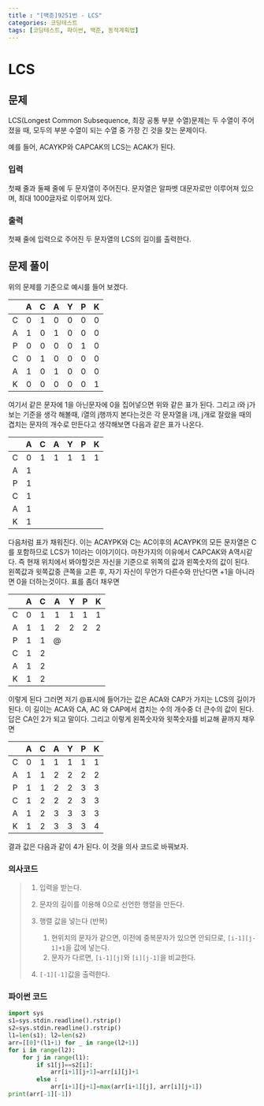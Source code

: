 ```yaml
---
title : "[백준]9251번 - LCS"
categories: 코딩테스트
tags: [코딩테스트, 파이썬, 백준, 동적계획법]
---
```


# LCS

## 문제

LCS(Longest Common Subsequence, 최장 공통 부분 수열)문제는 두 수열이 주어졌을 때, 모두의 부분 수열이 되는 수열 중 가장 긴 것을 찾는 문제이다.

예를 들어, ACAYKP와 CAPCAK의 LCS는 ACAK가 된다.

### 입력

첫째 줄과 둘째 줄에 두 문자열이 주어진다. 문자열은 알파벳 대문자로만 이루어져 있으며, 최대 1000글자로 이루어져 있다.

### 출력

첫째 줄에 입력으로 주어진 두 문자열의 LCS의 길이를 출력한다.



## 문제 풀이

위의 문제를 기준으로 예시를 들어 보겠다.

|      |  A   |  C   |  A   |  Y   |  P   |  K   |
| :--: | :--: | :--: | :--: | :--: | :--: | :--: |
|  C   |  0   |  1   |  0   |  0   |  0   |  0   |
|  A   |  1   |  0   |  1   |  0   |  0   |  0   |
|  P   |  0   |  0   |  0   |  0   |  1   |  0   |
|  C   |  0   |  1   |  0   |  0   |  0   |  0   |
|  A   |  1   |  0   |  1   |  0   |  0   |  0   |
|  K   |  0   |  0   |  0   |  0   |  0   |  1   |

여기서 같은 문자에 1을 아닌문자에 0을 집어넣으면 위와 같은 표가 된다. 그리고 i와 j가 보는 기준을 생각 해볼때, i열의 j행까지 본다는것은 각 문자열을 i개, j개로 잘랐을 때의 겹치는 문자의 개수로 만든다고 생각해보면 다음과 같은 표가 나온다.

|      |  A   |  C   |  A   |  Y   |  P   |  K   |
| :--: | :--: | :--: | :--: | :--: | :--: | :--: |
|  C   |  0   |  1   |  1   |  1   |  1   |  1   |
|  A   |  1   |      |      |      |      |      |
|  P   |  1   |      |      |      |      |      |
|  C   |  1   |      |      |      |      |      |
|  A   |  1   |      |      |      |      |      |
|  K   |  1   |      |      |      |      |      |

다음처럼 표가 채워진다.  이는 ACAYPK와 C는 AC이후의 ACAYPK의 모든 문자열은 C를 포함하므로 LCS가 1이라는 이야기이다. 마찬가지의 이유에서 CAPCAK와 A역시같다. 즉 현재 위치에서 봐야할것은 자신을 기준으로 위쪽의 값과 왼쪽숫자의 값이 된다. 왼쪽값과 윗쪽값중 큰쪽을 고른 후, 자기 자신이 무언가 다른수와 만난다면 +1을 아니라면 0을 더하는것이다. 표를 좀더 채우면

|      |  A   |  C   |  A   |  Y   |  P   |  K   |
| :--: | :--: | :--: | :--: | :--: | :--: | :--: |
|  C   |  0   |  1   |  1   |  1   |  1   |  1   |
|  A   |  1   |  1   |  2   |  2   |  2   |  2   |
|  P   |  1   |  1   |  @   |      |      |      |
|  C   |  1   |  2   |      |      |      |      |
|  A   |  1   |  2   |      |      |      |      |
|  K   |  1   |  2   |      |      |      |      |

이렇게 된다 그러면 저기 @표시에 들어가는 값은 ACA와 CAP가 가지는 LCS의 길이가 된다. 이 길이는 ACA와 CA, AC 와 CAP에서 겹치는 수의 개수중 더 큰수의 값이 된다. 답은 CA인 2가 되고 말이다. 그리고 이렇게 왼쪽숫자와 윗쪽숫자를 비교해 끝까지 채우면

|      |  A   |  C   |  A   |  Y   |  P   |  K   |
| :--: | :--: | :--: | :--: | :--: | :--: | :--: |
|  C   |  0   |  1   |  1   |  1   |  1   |  1   |
|  A   |  1   |  1   |  2   |  2   |  2   |  2   |
|  P   |  1   |  1   |  2   |  2   |  3   |  3   |
|  C   |  1   |  2   |  2   |  2   |  3   |  3   |
|  A   |  1   |  2   |  3   |  3   |  3   |  3   |
|  K   |  1   |  2   |  3   |  3   |  3   |  4   |

결과 값은 다음과 같이 4가 된다. 이 것을 의사 코드로 바꿔보자.



### 의사코드

> 1.  입력을 받는다.
> 2. 문자의 길이를 이용해 0으로 선언한 행렬을 만든다.
> 3. 행렬 값을 넣는다 (반복)
>    1. 현위치의 문자가 같으면, 이전에 중복문자가 있으면 안되므로, `[i-1][j-1]+1`을 값에 넣는다.
>    2. 문자가 다르면, `[i-1][j]`와 `[i][j-1]`을 비교한다.
>
> 4. `[-1][-1]`값을 출력한다.



### 파이썬 코드

```python
import sys
s1=sys.stdin.readline().rstrip()
s2=sys.stdin.readline().rstrip()
l1=len(s1); l2=len(s2)
arr=[[0]*(l1+1) for _ in range(l2+1)]
for i in range(l2):
    for j in range(l1):
        if s1[j]==s2[i]:
            arr[i+1][j+1]=arr[i][j]+1
        else :
            arr[i+1][j+1]=max(arr[i+1][j], arr[i][j+1])
print(arr[-1][-1])
```


